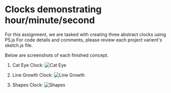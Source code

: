 # Clocks demonstrating hour/minute/second

For this assignment, we are tasked with creating three abstract clocks using P5.js
For code details and comments, please review each project varient's sketch.js file.

Below are screenshots of each finished concept.

1. Cat Eye Clock:
![Cat Eye](/images/cateye.png?raw=true "screenshot")


2. Line Growth Clock:
![Line Growth](/images/linegrowth.png?raw=true "screenshot")


3. Shapes Clock:
![Shapes](/images/shapesclock.png?raw=true "screenshot")

